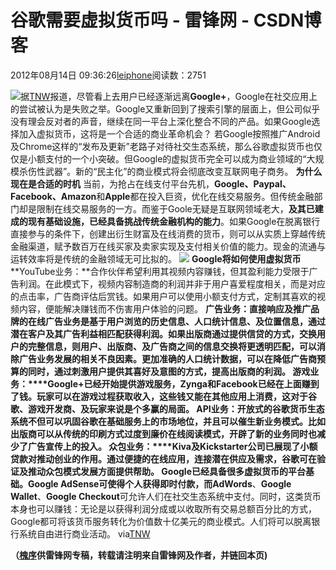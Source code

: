 
# 谷歌需要虚拟货币吗 - 雷锋网 - CSDN博客


2012年08月14日 09:36:26[leiphone](https://me.csdn.net/leiphone)阅读数：2751


![](http://www.leiphone.com/wp-content/uploads/2012/08/2247050.png)据[TNW](http://thenextweb.com/google/2012/08/12/does-google-need-currency/)报道，尽管看上去用户已经逐渐远离**Google+**，Google在社交应用上的尝试被认为是失败之举。Google又重新回到了搜索引擎的层面上，但公司似乎没有理会反对者的声音，继续在同一平台上深化整合不同的产品。如果Google选择加入虚拟货币，这将是一个合适的商业革命机会？
若Google按照推广Android及Chrome这样的“发布及更新”老路子对待社交生态系统，那么谷歌虚拟货币也仅仅是小额支付的一个小突破。但Google的虚拟货币完全可以成为商业领域的“大规模杀伤性武器”。新的“民主化”的商业模式将会彻底改变互联网电子商务。
**为什么现在是合适的时机**
当前，为抢占在线支付平台先机，**Google、Paypal、
 Facebook、Amazon**和**Apple**都在投入巨资，优化在线交易服务。但传统金融部门却是限制在线交易服务的一方。而鉴于Goole无疑是互联网领域老大，**及其已建成的现有基础设施，已经具备挑战传统金融机构的能力**。如果Google在脱离银行直接参与的条件下，创建出衍生财富及在线消费的货币，则可以从实质上穿越传统金融渠道，赋予数百万在线买家及卖家实现及支付相关价值的能力。现金的流通与运转效率将是传统的金融领域无可比拟的。
![](http://www.leiphone.com/wp-content/uploads/2012/08/google-520x245.jpeg)
**Google将如何使用虚拟货币**
**YouTube业务：**合作伙伴希望利用其视频内容赚钱，但其盈利能力受限于广告利润。在此模式下，视频内容制造商的利润并非于用户喜爱程度相关，而是对应的点击率，广告商评估后赏钱。如果用户可以使用小额支付方式，定制其喜欢的视频内容，便能解决赚钱而不伤害用户体验的问题。
**广告业务：**直接响应及推广品牌的在线广告业务是基于用户浏览的历史信息、人口统计信息、及位置信息，通过潜在客户及其广告利益相匹配获得利润。如果出版商通过提供信贷的方式，交换用户的完整信息，则用户、出版商、及广告商之间的信息交换将更透明匹配，可以消除广告业务发展的相关不良因素。更加准确的人口统计数据，可以在降低广告商预算的同时，通过刺激用户提供其喜好及意图的方式，提高出版商的利润。
**游戏业务：****Google+**已经开始提供游戏服务，**Zynga**和**Facebook**已经在上面赚到了钱。玩家可以在游戏过程获取收入，这些钱又能在其他应用上消费，这对于谷歌、游戏开发商、及玩家来说是个多赢的局面。
**API业务：**开放式的谷歌货币生态系统不但可以巩固谷歌在基础服务上的市场地位，并且可以催生新业务模式。比如出版商可以从传统的印刷方式过度到廉价在线阅读模式，开辟了新的业务同时也减少了广告宣传上的投入。
**众包业务：****Kiva**及**Kickstarter**公司已展现了小额贷款对推动创业的作用。通过便捷的在线应用，连接潜在供应及需求，谷歌可在验证及推动众包模式发展方面提供帮助。
**Google**已经具备很多虚拟货币的平台基础。**Google AdSense**可使得个人获得即时付款，而**AdWords**、**Google Wallet**、**Google Checkout**可允许人们在社交生态系统中支付。同时，这类货币本身也可以赚钱：无论是以获得利润分成或以收取所有交易总额百分比的方式，Google都可将该货币服务转化为价值数十亿美元的商业模式。人们将可以脱离银行系统自由进行商业活动。
via[TNW](http://thenextweb.com/google/2012/08/12/does-google-need-currency/)

**（****[槐序](http://www.leiphone.com/author/%E9%BB%84%E4%BF%8A)****供****雷锋网****专稿，转载请注明来自雷锋网及作者，并链回本页)**

